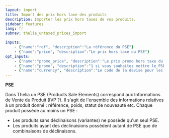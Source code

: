 ```yaml
---
layout: import
title: Import des prix hors taxe des produits
description: Importer les prix hors taxes de vos produits.
sidebar: features
lang: fr
subnav: thelia_untaxed_prices_import

inputs:
    - {"name":"ref", "description":"La référence du PSE"}
    - {"name":"price", "description":"Le prix hors taxe du PSE"}
opt_inputs:
    - {"name":"promo_price", "description":"Le prix promo hors taxe du PSE"}
    - {"name":"promo", "description":"1 si vous souhaitez mettre le PSE en promotion, 0 ou vide sinon"}
    - {"name":"currency", "description":"Le code de la devise pour les prix ( EUR, USD, ... )"}
---
```


**PSE**

Dans Thelia un PSE (Products Sale Elements) correspond aux Informations de Vente du Produit (IVP ?). Il s'agit de l'ensemble des informations relatives à un produit donné : référence, poids, statut de nouveauté etc.
Chaque produit possède au moins un PSE :
- Les produits sans déclinaisons (variantes) ne possède qu'un seul PSE.
- Les produits ayant des déclinaisions possèdent autant de PSE que de combinaisons de déclinaisons.